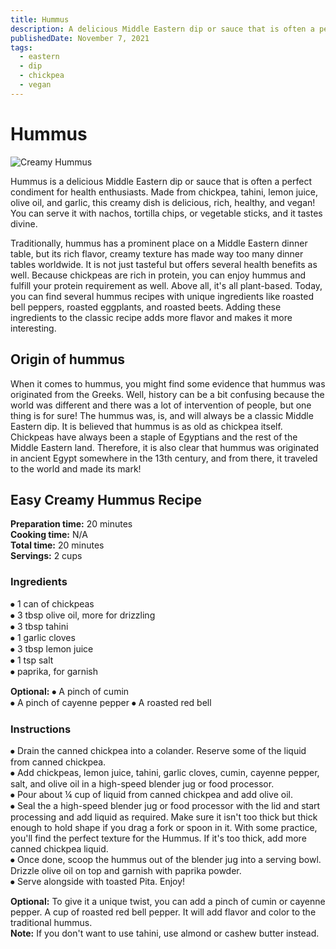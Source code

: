 ```yaml
---
title: Hummus
description: A delicious Middle Eastern dip or sauce that is often a perfect condiment for health enthusiasts.
publishedDate: November 7, 2021
tags:
  - eastern
  - dip
  - chickpea
  - vegan
---
```


# Hummus

![Creamy Hummus](/hummus.jpg "image")

Hummus is a delicious Middle Eastern dip or sauce that is often a perfect condiment for health enthusiasts. Made from chickpea, tahini, lemon juice, olive oil, and garlic, this creamy dish is delicious, rich, healthy, and vegan! You can serve it with nachos, tortilla chips, or vegetable sticks, and it tastes divine.

Traditionally, hummus has a prominent place on a Middle Eastern dinner table, but its rich flavor, creamy texture has made way too many dinner tables worldwide. It is not just tasteful but offers several health benefits as well. Because chickpeas are rich in protein, you can enjoy hummus and fulfill your protein requirement as well. Above all, it's all plant-based. Today, you can find several hummus recipes with unique ingredients like roasted bell peppers, roasted eggplants, and roasted beets. Adding these ingredients to the classic recipe adds more flavor and makes it more interesting.

## Origin of hummus

When it comes to hummus, you might find some evidence that hummus was originated from the Greeks. Well, history can be a bit confusing because the world was different and there was a lot of intervention of people, but one thing is for sure! The hummus was, is, and will always be a classic Middle Eastern dip. It is believed that hummus is as old as chickpea itself. Chickpeas have always been a staple of Egyptians and the rest of the Middle Eastern land. Therefore, it is also clear that hummus was originated in ancient Egypt somewhere in the 13th century, and from there, it traveled to the world and made its mark!

## Easy Creamy Hummus Recipe

**Preparation time:** 20 minutes  
**Cooking time:** N/A  
**Total time:** 20 minutes  
**Servings:** 2 cups

### Ingredients

⦁ 1 can of chickpeas  
⦁ 3 tbsp olive oil, more for drizzling  
⦁ 3 tbsp tahini  
⦁ 1 garlic cloves  
⦁ 3 tbsp lemon juice  
⦁ 1 tsp salt  
⦁ paprika, for garnish

**Optional:**
⦁ A pinch of cumin  
⦁ A pinch of cayenne pepper
⦁ A roasted red bell

### Instructions

⦁ Drain the canned chickpea into a colander. Reserve some of the liquid from canned chickpea.  
⦁ Add chickpeas, lemon juice, tahini, garlic cloves, cumin, cayenne pepper, salt, and olive oil in a high-speed blender jug or food processor.  
⦁ Pour about ¼ cup of liquid from canned chickpea and add olive oil.  
⦁ Seal the a high-speed blender jug or food processor with the lid and start processing and add liquid as required. Make sure it isn't too thick but thick enough to hold shape if you drag a fork or spoon in it. With some practice, you'll find the perfect texture for the Hummus. If it's too thick, add more canned chickpea liquid.  
⦁ Once done, scoop the hummus out of the blender jug into a serving bowl. Drizzle olive oil on top and garnish with paprika powder.  
⦁ Serve alongside with toasted Pita. Enjoy!

**Optional:** To give it a unique twist, you can add a pinch of cumin or cayenne pepper. A cup of roasted red bell pepper. It will add flavor and color to the traditional hummus.  
**Note:** If you don't want to use tahini, use almond or cashew butter instead.
